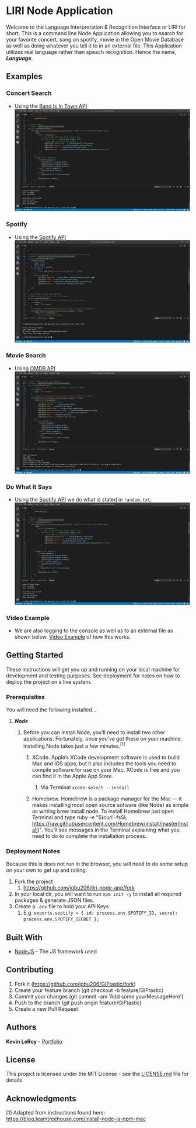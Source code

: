 # LIRI Node Application

Welcome to the Language Interpretation & Recognition Interface or LIRI for short. This is a command line Node Application allowing you to search for your favorite concert, song on spotify, movie in the Open Movie Database as well as doing whatever you tell it to in an external file. This Application utilizes real language rather than speach recognition. Hence the name, _**Language**_.

## Examples
### Concert Search
- Using the [Band Is In Town API](https://app.swaggerhub.com/apis-docs/Bandsintown/PublicAPI/3.0.0)
![Screenshot](assets/images/concertThis.png)

### Spotify
- Using the [Spotify API](https://developer.spotify.com/web-api/)
![Screenshot](assets/images/spotifyThisSong.png)

### Movie Search
- Using [OMDB API](https://omdbapi.com)
![Screenshot](assets/images/movieThis.png)

### Do What It Says
- Using the [Spotify API](https://developer.spotify.com/web-api/) we do what is stated in ```random.txt```.
![Screenshot](assets/images/concertThis.png)

### Video Example
- We are also logging to the console as well as to an external file as shown below.
[Video Example](https://drive.google.com/file/d/1bKHRPvV-t3534G0PAqvLVRhkzPGERxx5/view) of how this works.

## Getting Started

These instructions will get you up and running on your local machine for development and testing purposes. See deployment for notes on how to deploy the project on a live system.

### Prerequisites
You will need the following installed...

1. ***Node***
    1. Before you can install Node, you’ll need to install two other applications. Fortunately, once you’ve got these on your machine, installing Node takes just a few minutes.<sup>[1]</sup>

        1. XCode. Apple’s XCode development software is used to build Mac and iOS apps, but it also includes the tools you need to compile software for use on your Mac. XCode is free and you can find it in the Apple App Store.
            1. Via Terminal `xcode-select --install`

        1. Homebrew. Homebrew is a package manager for the Mac — it makes installing most open source sofware (like Node) as simple as writing brew install node. To install Homebrew just open Terminal and type ruby -e "$(curl -fsSL https://raw.githubusercontent.com/Homebrew/install/master/install)". You’ll see messages in the Terminal explaining what you need to do to complete the installation process.

### Deployment Notes
Because this is does not run in the browser, you will need to do some setup on your own to get up and rolling.

1. Fork the project
    1. https://github.com/jobu206/liri-node-app/fork
1. In your local dir, you will want to run `npm init -y` to install all required packages & generate JSON files.
1. Create a `.env` file to hold your API Keys
    1. E.g. `exports.spotify = {
  id: process.env.SPOTIFY_ID,
  secret: process.env.SPOTIFY_SECRET
};`

## Built With

* [NodeJS](https://nodejs.org/en/) - The JS framework used

## Contributing

1. Fork it (https://github.com/jobu206/GIFtastic/fork)
1. Create your feature branch (git checkout -b feature/GIFtastic)
1. Commit your changes (git commit -am 'Add some yourMessageHere')
1. Push to the branch (git push origin feature/GIFtastic)
1. Create a new Pull Request

## Authors

**Kevin LeRoy** - [Portfolio](https://jobu206.github.io/Official-Portfolio)

## License

This project is licensed under the MIT License - see the [LICENSE.md](LICENSE.md) file for details

## Acknowledgments

[1] Adapted from instructions found here: https://blog.teamtreehouse.com/install-node-js-npm-mac
